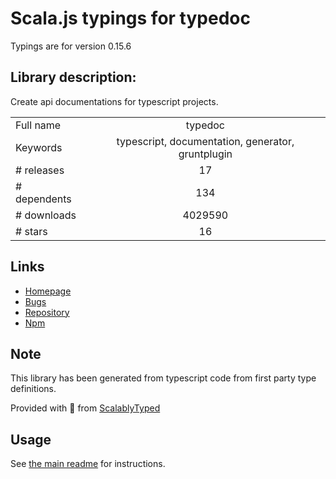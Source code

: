 
# Scala.js typings for typedoc

Typings are for version 0.15.6

## Library description:
Create api documentations for typescript projects.

|                    |                 |
| ------------------ | :-------------: |
| Full name          | typedoc |
| Keywords           | typescript, documentation, generator, gruntplugin |
| # releases         | 17 |
| # dependents       | 134 |
| # downloads        | 4029590 |
| # stars            | 16 |

## Links
- [Homepage](http://typedoc.org)
- [Bugs](https://github.com/TypeStrong/TypeDoc/issues)
- [Repository](https://github.com/TypeStrong/TypeDoc)
- [Npm](https://www.npmjs.com/package/typedoc)
    


## Note
This library has been generated from typescript code from first party type definitions.

Provided with :purple_heart: from [ScalablyTyped](https://github.com/oyvindberg/ScalablyTyped)

## Usage
See [the main readme](../../readme.md) for instructions.


